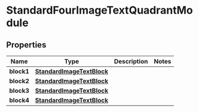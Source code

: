 # StandardFourImageTextQuadrantModule

## Properties
Name | Type | Description | Notes
------------ | ------------- | ------------- | -------------
**block1** | [**StandardImageTextBlock**](StandardImageTextBlock.md) |  | 
**block2** | [**StandardImageTextBlock**](StandardImageTextBlock.md) |  | 
**block3** | [**StandardImageTextBlock**](StandardImageTextBlock.md) |  | 
**block4** | [**StandardImageTextBlock**](StandardImageTextBlock.md) |  | 

